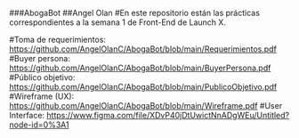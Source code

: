 ###AbogaBot
##Angel Olan
#En este repositorio están las prácticas correspondientes a la semana 1 de Front-End de Launch X.

#Toma de requerimientos: https://github.com/AngelOlanC/AbogaBot/blob/main/Requerimientos.pdf
#Buyer persona: https://github.com/AngelOlanC/AbogaBot/blob/main/BuyerPersona.pdf
#Público objetivo: https://github.com/AngelOlanC/AbogaBot/blob/main/PublicoObjetivo.pdf
#Wireframe (UX): https://github.com/AngelOlanC/AbogaBot/blob/main/Wireframe.pdf
#User Interface: https://www.figma.com/file/XDvP40jDtUwictNnADgWEu/Untitled?node-id=0%3A1
